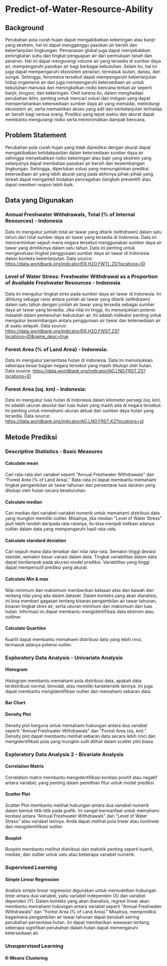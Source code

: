 # Predict-of-Water-Resource-Ability

## Background
Perubahan pola curah hujan dapat mengakibatkan kekeringan atau banjir yang ekstrem, hal ini dapat mengganggu pasokan air bersih dan keberlanjutan lingkungan.  Pemanasan global juga dapat menyebabkan peningkatan suhu dan tingkat penguapan air dari permukaan tanah dan perairan. Hal ini dapat mengurangi volume air yang tersedia di sumber daya air, mempengaruhi pasokan air bagi berbagai kebutuhan. Selain itu, hal ini juga dapat mempengaruhi ekosistem perairan, termasuk lautan, danau, dan sungai. Sehingga, fenomena tersebut dapat mempengaruhi keberlanjutan hidup organisme air dan juga mempengaruhi ketersediaan air untuk kebutuhan manusia dan  meningkatkan risiko bencana terkait air seperti banjir, longsor, dan kekeringan. 
Oleh karena itu, dalam menghadapi perubahan iklim, penting untuk mencari solusi dan mitigasi yang dapat mempertahankan ketersediaan sumber daya air yang memadai, melindungi ekosistem air, serta memastikan akses yang adil dan berkelanjutan terhadap air bersih bagi semua orang. Prediksi yang tepat waktu dan akurat dapat membantu mengurangi risiko serta meminimalkan dampak bencana.

## Problem Statement
Perubahan pola curah hujan yang tidak diprediksi dengan akurat dapat mengakibatkan ketidakpastian dalam ketersediaan sumber daya air sehingga menyebabkan risiko kekeringan atau bajir yang ekstrem yang selanjutnya dapat membatasi pasokan air bersih dan keseimbangan lingkungan. Sehingga, diperlukan solusi yang memungkinkan prediksi ketersediaan air yang lebih akurat yang pada akhirnya pihak-pihak yang terkait dapat mengambil tindakan pencegahan (langkah preventif) atau dapat memberi respon lebih baik.

## Data yang Digunakan
### Annual Freshwater Withdrawals, Total (% of Internal Resources) - Indonesia
Data ini mengukur jumlah total air tawar yang ditarik (withdrawn) dalam satu tahun dari total sumber daya air tawar yang tersedia di Indonesia. Data ini mencerminkan sejauh mana negara tersebut menggunakan sumber daya air tawar yang dimilikinya dalam satu tahun. Data ini penting untuk mengevaluasi tingkat penggunaan sumber daya air tawar di Indonesia dalam konteks keberlanjutan. Data source: https://data.worldbank.org/indicator/ER.H2O.FWTL.ZS?locations=ID
### Level of Water Stress: Freshwater Withdrawal as a Proportion of Available Freshwater Resources - Indonesia
Data ini mengukur tingkat stres pada sumber daya air tawar di Indonesia. Ini dihitung sebagai rasio antara jumlah air tawar yang ditarik (withdrawn) dalam satu tahun dengan jumlah air tawar yang tersedia sebagai sumber daya air tawar yang tersedia. Jika nilai ini tinggi, itu menunjukkan potensi masalah dalam pemenuhan kebutuhan air. Ini adalah indikator penting untuk mengukur keseimbangan antara penggunaan air tawar dan ketersediaan air di suatu wilayah.
Data source: https://data.worldbank.org/indicator/ER.H2O.FWST.ZS?locations=ID&name_desc=true
### Forest Area (% of Land Area) - Indonesia:
Data ini mengukur persentase hutan di Indonesia. Data ini menunjukkan seberapa besar bagian negara tersebut yang masih ditutupi oleh hutan. Data source: https://data.worldbank.org/indicator/AG.LND.FRST.ZS?locations=ID
### Forest Area (sq. km) - Indonesia:
Data ini mengukur luas hutan di Indonesia dalam kilometer persegi (sq. km). Ini adalah ukuran absolut dari luas hutan yang masih ada di negara tersebut. Ini penting untuk memahami ukuran aktual dari sumber daya hutan yang tersedia. Data source: https://data.worldbank.org/indicator/AG.LND.FRST.K2?locations=id

## Metode Prediksi
### Descriptive Statistics - Basic Measures
#### Calculate mean
Cari rata-rata dari variabel seperti "Annual Freshwater Withdrawals" dan "Forest Area (% of Land Area)." Rata-rata ini dapat membantu memahami tingkat pengambilan air tawar tahunan dan persentase luas daratan yang ditutupi oleh hutan secara keseluruhan.
#### Calculate median
Cari median dari variabel-variabel numerik untuk memahami distribusi data yang mungkin memiliki outlier. Misalnya, jika median "Level of Water Stress" jauh lebih rendah daripada rata-ratanya, itu bisa menjadi indikasi adanya outlier dalam data yang mempengaruhi hasil rata-rata.
#### Calculate standard deviation
Cari sejauh mana data tersebar dari nilai rata-rata. Semakin tinggi deviasi standar, semakin besar variasi dalam data. Tingkat variabilitas dalam data dapat berdampak pada akurasi model prediksi. Variabilitas yang tinggi dapat mempersulit prediksi yang akurat.
#### Calculate Min & max
Nilai minimum dan maksimum memberikan batasan atas dan bawah dari rentang nilai yang ada dalam dataset. Dalam konteks yang akan dianalisis, ini bisa memberi gagasan tentang kisaran pengambilan air tawar tahunan, kisaran tingkat stres air, serta ukuran minimum dan maksimum dari luas hutan. Informasi ini dapat membantu mengidentifikasi data ekstrem atau outliner.
#### Calculate Quartiles
Kuartil dapat membantu memahami distribusi data yang lebih rinci, termasuk adanya potensi outlier.
### Exploratory Data Analysis - Univariate Analysis
#### Histogram
Histogram membantu memahami pola distribusi data, apakah data terdistribusi normal, bimodal, atau memiliki karakteristik lainnya. Ini juga dapat membantu mengidentifikasi outlier dan memahami sebaran data.
#### Bar Chart
#### Density Plot
Density plot berguna untuk memahami hubungan antara dua variabel seperti "Annual Freshwater Withdrawals" dan "Forest Area (sq. km)." Density plot dapat membantu melihat sebaran data secara lebih rinci dan mengidentifikasi pola yang mungkin sulit dilihat dalam scatter plot biasa.
### Exploratory Data Analysis 2 - Bivariate Analysis
#### Correlation Matrix
Correlation matrix membantu mengidentifikasi korelasi positif atau negatif antara variabel, yang penting dalam pemilihan fitur untuk model prediksi.
#### Scatter Plot
Scatter Plot membantu melihat hubungan antara dua variabel numerik dalam bentuk titik-titik pada grafik. Ini sangat bermanfaat untuk memahami korelasi antara "Annual Freshwater Withdrawals" dan "Level of Water Stress" atau variabel lainnya. Anda dapat melihat pola linear atau nonlinear dan mengidentifikasi outlier.
#### Boxplot
Boxplot membantu melihat distribusi dan statistik penting seperti kuartil, median, dan outlier untuk satu atau beberapa variabel numerik.
### Supervised Learning
#### Simple Linear Regression
Analisis simple linear regression digunakan untuk memodelkan hubungan linier antara dua variabel, yaitu variabel independen (X) dan variabel dependen (Y). Dalam konteks yang akan dianalisis, regresi linear akan membantu memahami hubungan antara variabel seperti "Annual Freshwater Withdrawals" dan "Forest Area (% of Land Area)." Misalnya, memprediksi bagaimana pengambilan air tawar tahunan dapat berubah seiring perubahan persentase hutan. Ini dapat memberikan wawasan tentang seberapa signifikan perubahan dalam hutan dapat memengaruhi ketersediaan air.
### Unsupervised Learning
#### K-Means Clustering
